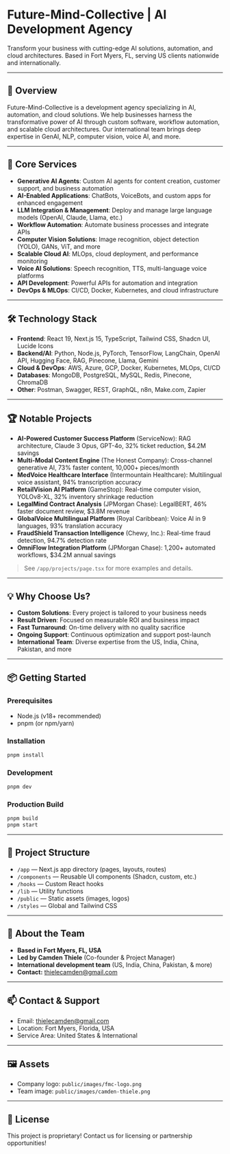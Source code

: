 # Future-Mind-Collective | AI Development Agency

Transform your business with cutting-edge AI solutions, automation, and cloud architectures. Based in Fort Myers, FL, serving US clients nationwide and internationally.

---

## 🚀 Overview
Future-Mind-Collective is a development agency specializing in AI, automation, and cloud solutions. We help businesses harness the transformative power of AI through custom software, workflow automation, and scalable cloud architectures. Our international team brings deep expertise in GenAI, NLP, computer vision, voice AI, and more.

---

## 🌟 Core Services
- **Generative AI Agents**: Custom AI agents for content creation, customer support, and business automation
- **AI-Enabled Applications**: ChatBots, VoiceBots, and custom apps for enhanced engagement
- **LLM Integration & Management**: Deploy and manage large language models (OpenAI, Claude, Llama, etc.)
- **Workflow Automation**: Automate business processes and integrate APIs
- **Computer Vision Solutions**: Image recognition, object detection (YOLO), GANs, ViT, and more
- **Scalable Cloud AI**: MLOps, cloud deployment, and performance monitoring
- **Voice AI Solutions**: Speech recognition, TTS, multi-language voice platforms
- **API Development**: Powerful APIs for automation and integration
- **DevOps & MLOps**: CI/CD, Docker, Kubernetes, and cloud infrastructure

---

## 🛠️ Technology Stack
- **Frontend**: React 19, Next.js 15, TypeScript, Tailwind CSS, Shadcn UI, Lucide Icons
- **Backend/AI**: Python, Node.js, PyTorch, TensorFlow, LangChain, OpenAI API, Hugging Face, RAG, Pinecone, Llama, Gemini
- **Cloud & DevOps**: AWS, Azure, GCP, Docker, Kubernetes, MLOps, CI/CD
- **Databases**: MongoDB, PostgreSQL, MySQL, Redis, Pinecone, ChromaDB
- **Other**: Postman, Swagger, REST, GraphQL, n8n, Make.com, Zapier

---

## 🏆 Notable Projects
- **AI-Powered Customer Success Platform** (ServiceNow): RAG architecture, Claude 3 Opus, GPT-4o, 32% ticket reduction, $4.2M savings
- **Multi-Modal Content Engine** (The Honest Company): Cross-channel generative AI, 73% faster content, 10,000+ pieces/month
- **MedVoice Healthcare Interface** (Intermountain Healthcare): Multilingual voice assistant, 94% transcription accuracy
- **RetailVision AI Platform** (GameStop): Real-time computer vision, YOLOv8-XL, 32% inventory shrinkage reduction
- **LegalMind Contract Analysis** (JPMorgan Chase): LegalBERT, 46% faster document review, $3.8M revenue
- **GlobalVoice Multilingual Platform** (Royal Caribbean): Voice AI in 9 languages, 93% translation accuracy
- **FraudShield Transaction Intelligence** (Chewy, Inc.): Real-time fraud detection, 94.7% detection rate
- **OmniFlow Integration Platform** (JPMorgan Chase): 1,200+ automated workflows, $34.2M annual savings

> See `/app/projects/page.tsx` for more examples and details.

---

## 💡 Why Choose Us?
- **Custom Solutions**: Every project is tailored to your business needs
- **Result Driven**: Focused on measurable ROI and business impact
- **Fast Turnaround**: On-time delivery with no quality sacrifice
- **Ongoing Support**: Continuous optimization and support post-launch
- **International Team**: Diverse expertise from the US, India, China, Pakistan, and more

---

## 📦 Getting Started

### Prerequisites
- Node.js (v18+ recommended)
- pnpm (or npm/yarn)

### Installation
```bash
pnpm install
```

### Development
```bash
pnpm dev
```

### Production Build
```bash
pnpm build
pnpm start
```

---

## 📁 Project Structure
- `/app` — Next.js app directory (pages, layouts, routes)
- `/components` — Reusable UI components (Shadcn, custom, etc.)
- `/hooks` — Custom React hooks
- `/lib` — Utility functions
- `/public` — Static assets (images, logos)
- `/styles` — Global and Tailwind CSS

---

## 👥 About the Team
- **Based in Fort Myers, FL, USA**
- **Led by Camden Thiele** (Co-founder & Project Manager)
- **International development team** (US, India, China, Pakistan, & more)
- **Contact:** thielecamden@gmail.com

---

## 📫 Contact & Support
- Email: [thielecamden@gmail.com](mailto:thielecamden@gmail.com)
- Location: Fort Myers, Florida, USA
- Service Area: United States & International

---

## 🖼️ Assets
- Company logo: `public/images/fmc-logo.png`
- Team image: `public/images/camden-thiele.png`

---

## 📝 License
This project is proprietary! Contact us for licensing or partnership opportunities!